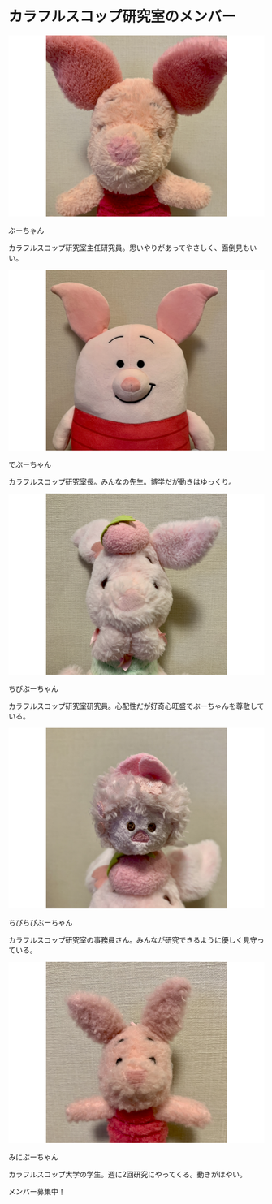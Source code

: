 # カラフルスコップ研究室のメンバー

<div class="card mb-3" style="max-width: 540px;">
  <div class="row no-gutters">
    <div class="col-md-4">
      <img src="./buchan.png" class="card-img-top" alt="...">
    </div>
    <div class="col-md-8">
      <div class="card-body">
        <p class="card-title">ぶーちゃん</p>
        <p class="card-text">カラフルスコップ研究室主任研究員。思いやりがあってやさしく、面倒見もいい。</p>
      </div>
    </div>
  </div>
</div>
<div class="card mb-3" style="max-width: 540px;">
  <div class="row no-gutters">
    <div class="col-md-4">
      <img src="./debuchan.png" class="card-img-top" alt="...">
    </div>
    <div class="col-md-8">
      <div class="card-body">
        <p class="card-title">でぶーちゃん</p>
        <p class="card-text">カラフルスコップ研究室長。みんなの先生。博学だが動きはゆっくり。</p>
      </div>
    </div>
  </div>
</div>
<div class="card mb-3" style="max-width: 540px;">
  <div class="row no-gutters">
    <div class="col-md-4">
      <img src="./chibi-buchan.png" class="card-img-top" alt="...">
    </div>
    <div class="col-md-8">
      <div class="card-body">
        <p class="card-title">ちびぶーちゃん</p>
        <p class="card-text">カラフルスコップ研究室研究員。心配性だが好奇心旺盛でぶーちゃんを尊敬している。</p>
      </div>
    </div>
  </div>
</div>
<div class="card mb-3" style="max-width: 540px;">
  <div class="row no-gutters">
    <div class="col-md-4">
      <img src="./chibichibi-buchan.png" class="card-img-top" alt="...">
    </div>
    <div class="col-md-8">
      <div class="card-body">
        <p class="card-title">ちびちびぶーちゃん</p>
        <p class="card-text">カラフルスコップ研究室の事務員さん。みんなが研究できるように優しく見守っている。</p>
      </div>
    </div>
  </div>
</div>
<div class="card mb-3" style="max-width: 540px;">
  <div class="row no-gutters">
    <div class="col-md-4">
      <img src="./mini-buchan.png" class="card-img-top" alt="...">
    </div>
    <div class="col-md-8">
      <div class="card-body">
        <p class="card-title">みにぶーちゃん</p>
        <p class="card-text">カラフルスコップ大学の学生。週に2回研究にやってくる。動きがはやい。</p>
      </div>
    </div>
  </div>
</div>

メンバー募集中！